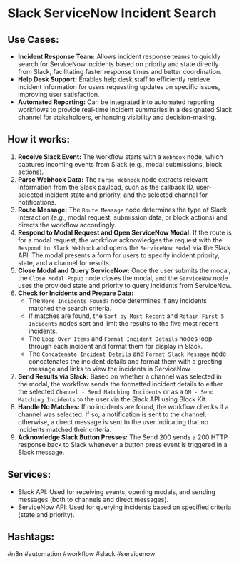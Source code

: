 # Slack ServiceNow Incident Search

## Use Cases:

*   **Incident Response Team:** Allows incident response teams to quickly search for ServiceNow incidents based on priority and state directly from Slack, facilitating faster response times and better coordination.
*   **Help Desk Support:** Enables help desk staff to efficiently retrieve incident information for users requesting updates on specific issues, improving user satisfaction.
*   **Automated Reporting:** Can be integrated into automated reporting workflows to provide real-time incident summaries in a designated Slack channel for stakeholders, enhancing visibility and decision-making.

## How it works:

1.  **Receive Slack Event:** The workflow starts with a `Webhook` node, which captures incoming events from Slack (e.g., modal submissions, block actions).
2.  **Parse Webhook Data:** The `Parse Webhook` node extracts relevant information from the Slack payload, such as the callback ID, user-selected incident state and priority, and the selected channel for notifications.
3.  **Route Message:** The `Route Message` node determines the type of Slack interaction (e.g., modal request, submission data, or block actions) and directs the workflow accordingly.
4.  **Respond to Modal Request and Open ServiceNow Modal:** If the route is for a modal request, the workflow acknowledges the request with the `Respond to Slack Webhook` and opens the `ServiceNow Modal` via the Slack API. The modal presents a form for users to specify incident priority, state, and a channel for results.
5.  **Close Modal and Query ServiceNow:** Once the user submits the modal, the `Close Modal Popup` node closes the modal, and the `ServiceNow` node uses the provided state and priority to query incidents from ServiceNow.
6.  **Check for Incidents and Prepare Data:**
    *   The `Were Incidents Found?` node determines if any incidents matched the search criteria.
    *   If matches are found, the `Sort by Most Recent` and `Retain First 5 Incidents` nodes sort and limit the results to the five most recent incidents.
    *   The `Loop Over Items` and `Format Incident Details` nodes loop through each incident and format them for display in Slack.
    *   The `Concatenate Incident Details` and `Format Slack Message` node concatenates the incident details and format them with a greeting message and links to view the incidents in ServiceNow
7.  **Send Results via Slack:** Based on whether a channel was selected in the modal, the workflow sends the formatted incident details to either the selected `Channel - Send Matching Incidents` or as a `DM - Send Matching Incidents` to the user via the Slack API using Block Kit.
8.  **Handle No Matches:** If no incidents are found, the workflow checks if a channel was selected. If so, a notification is sent to the channel; otherwise, a direct message is sent to the user indicating that no incidents matched their criteria.
9.  **Acknowledge Slack Button Presses:** The Send 200 sends a 200 HTTP response back to Slack whenever a button press event is triggered in a Slack message.

## Services:

*   Slack API: Used for receiving events, opening modals, and sending messages (both to channels and direct messages).
*   ServiceNow API: Used for querying incidents based on specified criteria (state and priority).

## Hashtags:

#n8n #automation #workflow #slack #servicenow